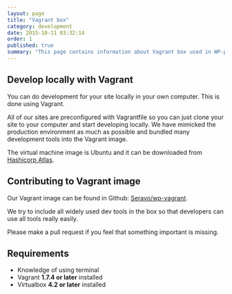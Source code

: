 ```yaml
---
layout: page
title: "Vagrant box"
category: development
date: 2015-10-11 03:32:14
order: 1
published: true
summary: "This page contains information about Vagrant box used in WP-palvelu local development."
---
```


## Develop locally with Vagrant

You can do development for your site locally in your own computer. This is done using Vagrant.

All of our sites are preconfigured with Vagrantfile so you can just clone your site to your computer and start developing locally. We have mimicked the production environment as much as possible and bundled many development tools into the Vagrant image.

The virtual machine image is Ubuntu and it can be downloaded from [Hashicorp Atlas](https://vagrantcloud.com/seravo/boxes/wordpress).

## Contributing to Vagrant image

Our Vagrant image can be found in Github: [Seravo/wp-vagrant](https://github.com/Seravo/wp-vagrant).

We try to include all widely used dev tools in the box so that developers can use all tools really easily.

Please make a pull request if you feel that something important is missing.

## Requirements

* Knowledge of using terminal
* Vagrant **1.7.4 or later** installed
* Virtualbox **4.2 or later** installed